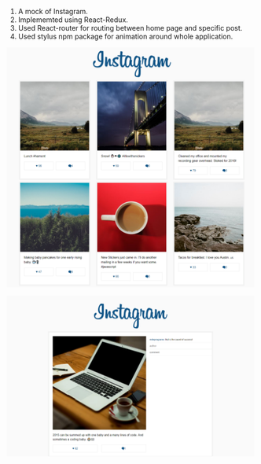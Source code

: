 1. A mock of Instagram.  
2. Implememted using React-Redux.  
3. Used React-router for routing between home page and specific post.  
4. Used stylus npm package for animation around whole application. 

![](ss1.png)

![](ss2.png)
